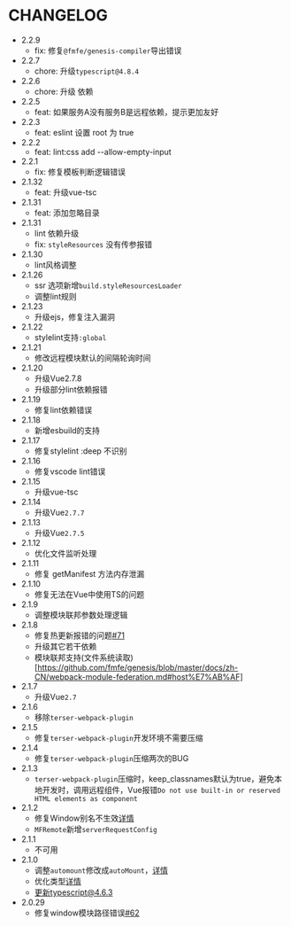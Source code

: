 # CHANGELOG
- 2.2.9
  - fix: 修复`@fmfe/genesis-compiler`导出错误
- 2.2.7
  - chore: 升级`typescript@4.8.4`
- 2.2.6
  - chore: 升级 依赖
- 2.2.5
  - feat: 如果服务A没有服务B是远程依赖，提示更加友好
- 2.2.3
  - feat: eslint 设置 root 为 true
- 2.2.2
  - feat: lint:css add --allow-empty-input
- 2.2.1
  - fix: 修复模板判断逻辑错误
- 2.1.32
  - feat: 升级vue-tsc
- 2.1.31
  - feat: 添加忽略目录
- 2.1.31
  - lint 依赖升级
  - fix: `styleResources` 没有传参报错
- 2.1.30
  - lint风格调整
- 2.1.26
  - ssr 选项新增`build.styleResourcesLoader`
  - 调整lint规则
- 2.1.23
  - 升级ejs，修复注入漏洞
- 2.1.22
  - stylelint支持`:global`
- 2.1.21
  - 修改远程模块默认的间隔轮询时间
- 2.1.20
  - 升级Vue2.7.8
  - 升级部分lint依赖报错
- 2.1.19
  - 修复lint依赖错误
- 2.1.18
  - 新增esbuild的支持
- 2.1.17
  - 修复stylelint :deep 不识别
- 2.1.16
  - 修复vscode lint错误
- 2.1.15
  - 升级vue-tsc
- 2.1.14
  - 升级Vue`2.7.7`
- 2.1.13
  - 升级Vue`2.7.5`
- 2.1.12
  - 优化文件监听处理
- 2.1.11
  - 修复 getManifest 方法内存泄漏
- 2.1.10
  - 修复无法在Vue中使用TS的问题
- 2.1.9
  - 调整模块联邦参数处理逻辑
- 2.1.8
  - 修复热更新报错的问题[#71](https://github.com/fmfe/genesis/issues/71)
  - 升级其它若干依赖
  - 模块联邦支持(文件系统读取)[https://github.com/fmfe/genesis/blob/master/docs/zh-CN/webpack-module-federation.md#host%E7%AB%AF]
- 2.1.7
  - 升级Vue`2.7`
- 2.1.6
  - 移除`terser-webpack-plugin`
- 2.1.5
  - 修复`terser-webpack-plugin`开发环境不需要压缩
- 2.1.4
  - 修复`terser-webpack-plugin`压缩两次的BUG
- 2.1.3
  - `terser-webpack-plugin`压缩时，keep_classnames默认为true，避免本地开发时，调用远程组件，Vue报错`Do not use built-in or reserved HTML elements as component`
- 2.1.2
  - 修复Window别名不生效[详情](https://github.com/fmfe/genesis/pull/68)
  - `MFRemote`新增`serverRequestConfig`
- 2.1.1
  - 不可用
- 2.1.0
  - 调整`automount`修改成`autoMount`，[详情](https://github.com/fmfe/genesis/commit/5ff83cf796a8b69dd8c0db5fc42a53b7a7369ce8)
  - 优化类型[详情](https://github.com/fmfe/genesis/commit/de0211a0bee68562e254b55130791e857df14da1)
  - 更新typescript@4.6.3[](https://github.com/fmfe/genesis/commit/cb2e1c36a61e8b91441ddad566339e1976c02790)
- 2.0.29
  - 修复window模块路径错误[#62](https://github.com/fmfe/genesis/issues/62)
